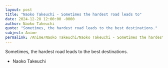 ```yaml
---
layout: post
title: "Naoko Takeuchi - Sometimes the hardest road leads to"
date: 2024-12-28 12:00:00 -0000
author: Naoko Takeuchi
quote: "Sometimes, the hardest road leads to the best destinations."
subject: Anime
permalink: /Anime/Naoko Takeuchi/Naoko Takeuchi - Sometimes the hardest road leads to
---
```


Sometimes, the hardest road leads to the best destinations.

- Naoko Takeuchi
